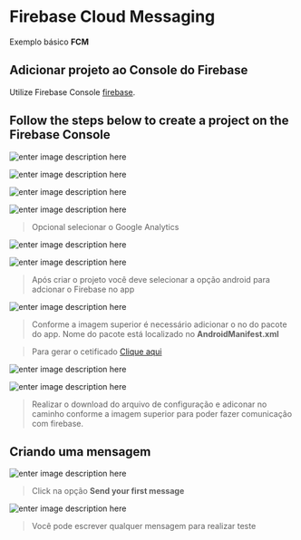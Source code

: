 
# Firebase Cloud Messaging

Exemplo básico **FCM**

## Adicionar projeto ao Console do Firebase

Utilize Firebase Console [firebase](http://console.firebase.google.com).

## Follow the steps below to create a project on the Firebase Console

![enter image description here](https://user-images.githubusercontent.com/12915609/105643995-077f5480-5e72-11eb-8e73-01a472762723.png)

![enter image description here](https://user-images.githubusercontent.com/12915609/105644052-444b4b80-5e72-11eb-9f7a-66f03965ae83.png)

![enter image description here](https://user-images.githubusercontent.com/12915609/105644071-5f1dc000-5e72-11eb-978f-dd955fd1c27c.png)

![enter image description here](https://user-images.githubusercontent.com/12915609/105644086-7361bd00-5e72-11eb-8565-789b6d6dd398.png)

> Opcional selecionar o Google Analytics

![enter image description here](https://user-images.githubusercontent.com/12915609/105644108-8aa0aa80-5e72-11eb-8cc1-4a1c373ae5d5.png)

![enter image description here](https://user-images.githubusercontent.com/12915609/105644138-ae63f080-5e72-11eb-8570-93f1c8739d7f.png)

> Após criar o projeto você deve selecionar a opção android para adcionar o Firebase no app

![enter image description here](https://user-images.githubusercontent.com/12915609/105644176-ca679200-5e72-11eb-84f8-ce577b40b76d.png)

> Conforme a imagem superior é necessário adicionar o no do pacote do app. Nome do pacote está localizado no **AndroidManifest.xml**

> Para gerar o cetificado [Clique aqui](https://developers.google.com/android/guides/client-auth)

![enter image description here](https://user-images.githubusercontent.com/12915609/105644191-dfdcbc00-5e72-11eb-96bb-df8ce69c5d5a.png)

![enter image description here](https://user-images.githubusercontent.com/12915609/105644200-f551e600-5e72-11eb-9c40-337d2d61c9d6.png)

> Realizar o download do arquivo de configuração e adiconar no caminho conforme a imagem superior para poder fazer comunicação com firebase.

## Criando uma mensagem

![enter image description here](https://user-images.githubusercontent.com/12915609/105644561-ebc97d80-5e74-11eb-9965-a87e68cb3856.png)

> Click na opção **Send your first message**

![enter image description here](https://user-images.githubusercontent.com/12915609/105644574-f2f08b80-5e74-11eb-9016-cb591960f6b6.png)

> Você pode escrever qualquer mensagem para realizar teste
